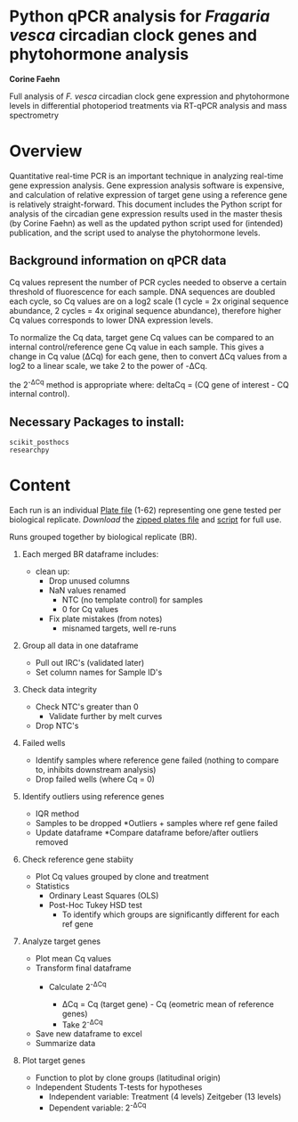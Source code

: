 # Python qPCR analysis for *Fragaria vesca* circadian clock genes and phytohormone analysis
**Corine Faehn**

Full analysis of *F. vesca* circadian clock gene expression and phytohormone levels in differential photoperiod treatments via RT-qPCR analysis and mass spectrometry

# Overview
Quantitative real-time PCR is an important technique in analyzing real-time gene expression analysis. Gene expression analysis software is expensive, and calculation of relative expression of target gene using a reference gene is relatively straight-forward. This document includes the Python script for analysis of the circadian gene expression results used in the master thesis (by Corine Faehn) as well as the updated python script used for (intended) publication, and the script used to analyse the phytohormone levels. 

## Background information on qPCR data
Cq values represent the number of PCR cycles needed to observe a certain threshold of fluorescence for each sample. DNA sequences are doubled each cycle, so Cq values are on a log2 scale (1 cycle = 2x original sequence abundance, 2 cycles = 4x original sequence abundance), therefore higher Cq values corresponds to lower DNA expression levels. 

To normalize the Cq data, target gene Cq values can be compared to an internal control/reference gene Cq value in each sample. 
This gives a change in Cq value (ΔCq) for each gene, then to convert ΔCq values from a log2 to a linear scale, we take 2 to the power of -ΔCq.

the 2<sup>-ΔCq</sup> method is appropriate where: 
    deltaCq =  (CQ gene of interest - CQ internal control).


## Necessary Packages to install:

```
scikit_posthocs
researchpy
```

# Content 
Each run is an individual [Plate file](https://github.com/corinef/thesis-Python-qPCR/tree/main/Plate%20files) (1-62) representing one gene tested per biological replicate. *Download* the [zipped plates file](https://github.com/corinef/Python-qPCR-analysis/blob/main/Plate%20files/plate_files.zip) and [script](https://github.com/corinef/Python-qPCR-analysis/blob/main/Updated_qPCRdata_analysis.ipynb) for full use. 


Runs grouped together by biological replicate (BR). 

1. Each merged BR dataframe includes: 
    * clean up:
        * Drop unused columns
        * NaN values renamed
            * NTC (no template control) for samples
            * 0 for Cq values
        * Fix plate mistakes (from notes)
            * misnamed targets, well re-runs
            
2. Group all data in one dataframe
    * Pull out IRC's (validated later)
    * Set column names for Sample ID's

3. Check data integrity
    * Check NTC's greater than 0
        * Validate further by melt curves
    * Drop NTC's
    
4. Failed wells
    * Identify samples where reference gene failed (nothing to compare to, inhibits downstream analysis)
    * Drop failed wells (where Cq = 0)
    
5. Identify outliers using reference genes
    * IQR method
    * Samples to be dropped
        *Outliers + samples where ref gene failed
    * Update dataframe
        *Compare dataframe before/after outliers removed
   
6. Check reference gene stabiity
    * Plot Cq values grouped by clone and treatment
    * Statistics
        * Ordinary Least Squares (OLS)
        * Post-Hoc Tukey HSD test
            * To identify which groups are significantly different for each ref gene
                        
7. Analyze target genes
    * Plot mean Cq values
    * Transform final dataframe
        * Calculate 2<sup>-ΔCq

            * ΔCq = Cq (target gene) - Cq (eometric mean of reference genes)
            * Take 2<sup>-ΔCq
    * Save new dataframe to excel
    * Summarize data
    
8. Plot target genes
    * Function to plot by clone groups (latitudinal origin)
    * Independent Students T-tests for hypotheses
        * Independent variable: Treatment (4 levels) Zeitgeber (13 levels)
        * Dependent variable: 2<sup>-ΔCq



    
<!-- This content will not appear in the rendered Markdown   

Unused for analysis:
    Inter-Run-Calibrator (IRC) dataframe includes:
    * Merge of all IRC data
    * Grouped by plate
    * Fit Ordinary Least Squares (OLS) regression model using an estimation method
        * estimate relationship between plate and Cq values  
-->
